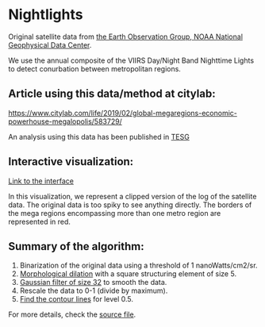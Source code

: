 # Nightlights

Original satellite data from <a target="_blank" rel="noopener noreferrer" href="https://ngdc.noaa.gov/eog/viirs/download_dnb_composites.html"> the Earth Observation Group, NOAA National Geophysical Data Center</a>.

We use the annual composite of the VIIRS Day/Night Band Nighttime Lights to detect conurbation between metropolitan regions. 

## Article using this data/method at citylab:
https://www.citylab.com/life/2019/02/global-megaregions-economic-powerhouse-megalopolis/583729/

An analysis using this data has been published in [TESG](https://onlinelibrary.wiley.com/doi/pdf/10.1111/tesg.12449)

## Interactive visualization:
[Link to the interface](https://fabioasdias.github.io/nightlights/)

In this visualization, we represent a clipped version of the log of the satellite data. The original data is too spiky to see anything directly. The borders of the mega regions encompassing more than one metro region are represented in red. 

## Summary of the algorithm:

1. Binarization of the original data using a threshold of 1 nanoWatts/cm2/sr. 
1. <a target="_blank" rel="noopener noreferrer"  href="https://en.wikipedia.org/wiki/Dilation_(morphology)"> Morphological dilation</a> with a square structuring element of size 5.
1. <a target="_blank" rel="noopener noreferrer"  href="https://docs.scipy.org/doc/scipy-0.16.1/reference/generated/scipy.ndimage.filters.gaussian_filter.html">Gaussian filter of size 32</a> to smooth the data.
1. Rescale the data to 0-1 (divide by maximum).
1. <a target="_blank" rel="noopener noreferrer"   href="http://scikit-image.org/docs/dev/api/skimage.measure.html#skimage.measure.find_contours"> Find the contour lines</a> for level 0.5.

For more details, check the [source file](../master/backend/getAreas.py).
 
 
